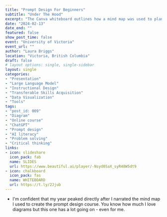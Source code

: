 ```yaml
---
title: "Prompt Design For Beginners"
subtitle: "Under The Hood"
excerpt: "The Canva whiteboard outlines how a mind map was used to plan an asynchronous, modular prompt design workshop for ChatGPT-3.5. It includes a detailed example demonstrating the use of delimiters in your prompts."
date: "2024-02-13"
date_end: ""
featured: false
show_post_time: false
event: "University of Victoria"
event_url: ""
author: "Laura Briggs"
location: "Victoria, British Columbia"
draft: false
# layout options: single, single-sidebar
layout: single
categories:
- "Presentation"
- "Large Language Model"
- "Instructional Design"
- "Transferable Skills Acquisition"
- "Data Visualization"
- "Tools"
tags:
- "post_id: 009"
- "Diagram"
- "Online course"
- "ChatGPT"
- "Prompt design"
- "AI literacy"
- "Problem solving"
- "Critical thinking"
links:
- icon: slideshare
  icon_pack: fab
  name: SLIDES
  url: https://www.beautiful.ai/player/-Nsyd0SaX_syR48W5dt9
- icon: chalkboard
  icon_pack: fas
  name: WHITEBOARD
  url: https://t.ly/2Jjub
---
```


* I'm confident that my year peaked directly after I narrated the mind map I used to create the prompt design course. You know how much I love diagrams but this one has a lot going on - even for me.

